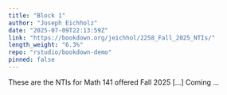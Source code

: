 ```yaml
---
title: "Block 1"
author: "Joseph Eichholz"
date: "2025-07-09T22:13:59Z"
link: "https://bookdown.org/jeichhol/2258_Fall_2025_NTIs/"
length_weight: "6.3%"
repo: "rstudio/bookdown-demo"
pinned: false
---
```


These are the NTIs for Math 141 offered Fall 2025 [...] Coming ...
